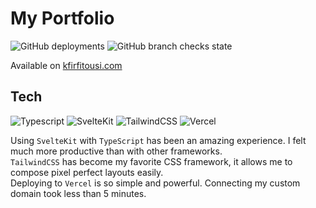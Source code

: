 # My Portfolio

![GitHub deployments](https://img.shields.io/github/deployments/kp2c/portfolio/production?label=vercel&logo=vercel&style=for-the-badge)
![GitHub branch checks state](https://img.shields.io/github/checks-status/kp2c/portfolio/master?style=for-the-badge)

Available on [kfirfitousi.com](https://www.kfirfitousi.com)

## Tech

![Typescript](https://img.shields.io/badge/typescript-%23007ACC.svg?style=for-the-badge&logo=typescript&logoColor=white)
![SvelteKit](https://img.shields.io/badge/svelte-%23f1413d.svg?style=for-the-badge&logo=svelte&logoColor=white)
![TailwindCSS](https://img.shields.io/badge/tailwindcss-%2338B2AC.svg?style=for-the-badge&logo=tailwind-css&logoColor=white)
![Vercel](https://img.shields.io/badge/vercel-%23000000.svg?style=for-the-badge&logo=vercel&logoColor=white)

Using `SvelteKit` with `TypeScript` has been an amazing experience. I felt much more productive than with other frameworks.  
`TailwindCSS` has become my favorite CSS framework, it allows me to compose pixel perfect layouts easily.  
Deploying to `Vercel` is so simple and powerful. Connecting my custom domain took less than 5 minutes.
